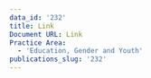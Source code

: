 ```yaml
---
data_id: '232'
title: Link
Document URL: Link
Practice Area:
  - 'Education, Gender and Youth'
publications_slug: '232'
---
```

